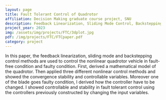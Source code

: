 ```yaml
---
layout: page
title: Fault Tolerant Control of Quadrotor
affiliation: Decision Making graduate course project, SNU
description: Feedback Linearization, Sliding Mode Control, Backstepping Control
project_year: 2023
img: /assets/img/projects/FTC/3dplot.jpg
pdf: /img/projects/FTC/FTCpaper.pdf
category: project
---
```


In this paper, the feedback linearization, sliding mode and backstepping control methods are used to control the nonlinear quadrotor vehicle in fault-free condition and faulty condition. First, derived a mathematical model of the quadrotor. Then applied three different nonlinear control methods and showed the convergence stability and controllable variables. Moreover one of the blade goes faulty condition, I derived how the controller have to be changed. I showed controllable and stability in fault tolerant control using the controllers previously constructed by changing the input variables.

